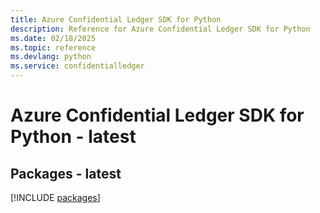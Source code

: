 ```yaml
---
title: Azure Confidential Ledger SDK for Python
description: Reference for Azure Confidential Ledger SDK for Python
ms.date: 02/18/2025
ms.topic: reference
ms.devlang: python
ms.service: confidentialledger
---
```

# Azure Confidential Ledger SDK for Python - latest
## Packages - latest
[!INCLUDE [packages](confidential-ledger-index.md)]